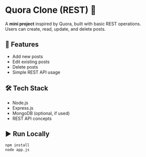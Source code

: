 # Quora Clone (REST) 📝

A **mini project** inspired by Quora, built with basic REST operations.  
Users can create, read, update, and delete posts.

## 🚀 Features
- Add new posts
- Edit existing posts
- Delete posts
- Simple REST API usage

## 🛠️ Tech Stack
- Node.js
- Express.js
- MongoDB (optional, if used)
- REST API concepts

## ▶️ Run Locally
```bash
npm install
node app.js
